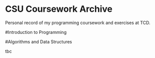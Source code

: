 # CSU Coursework Archive

Personal record of my programming coursework and exercises at TCD.

#Introduction to Programming

#Algorithms and Data Structures


tbc

